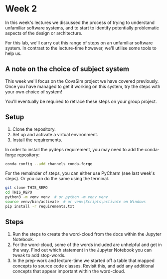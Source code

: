# Week 2

In this week's lectures we discussed the process of trying to understand unfamiliar software systems, and to start to identify potentially problematic aspects of the design or architecture.

For this lab, we'll carry out this range of steps on an unfamiliar software system. In contrast to the lecture-time however, we'll utilise some tools to help us.

## A note on the choice of subject system

This week we'll focus on the CovaSim project we have covered previously. Once you have managed to get it working on this system, try the steps with your own choice of system!

You'll eventually be required to retrace these steps on your group project.

## Setup

1. Clone the repository.
2. Set up and activate a virtual environment.
3. Install the requirements.

In order to install the pydeps requirement, you may need to add the conda-forge repository:

```bash
conda config --add channels conda-forge
```

For the remainder of steps, you can either use PyCharm (see last week's steps). Or you can do the same using the terminal.

```bash
git clone THIS_REPO
cd THIS_REPO
python3 -m venv venv  # or python -m venv venv
source venv/bin/activate  # or venv\Scripts\activate on Windows
pip install -r requirements.txt
```
## Steps

1. Run the steps to create the word-cloud from the docs within the Jupyter Notebook.
2. For the word-cloud, some of the words included are unhelpful and get in the way. Find out which statement in the Jupyter Notebook you can tweak to add stop-words.
3. In the prep-work and lecture-time we started off a table that mapped concepts to source code classes. Revisit this, and add any additional concepts that appear important within the word-cloud.
